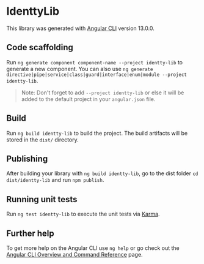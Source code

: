 # IdenttyLib

This library was generated with [Angular CLI](https://github.com/angular/angular-cli) version 13.0.0.

## Code scaffolding

Run `ng generate component component-name --project identty-lib` to generate a new component. You can also use `ng generate directive|pipe|service|class|guard|interface|enum|module --project identty-lib`.
> Note: Don't forget to add `--project identty-lib` or else it will be added to the default project in your `angular.json` file. 

## Build

Run `ng build identty-lib` to build the project. The build artifacts will be stored in the `dist/` directory.

## Publishing

After building your library with `ng build identty-lib`, go to the dist folder `cd dist/identty-lib` and run `npm publish`.

## Running unit tests

Run `ng test identty-lib` to execute the unit tests via [Karma](https://karma-runner.github.io).

## Further help

To get more help on the Angular CLI use `ng help` or go check out the [Angular CLI Overview and Command Reference](https://angular.io/cli) page.
